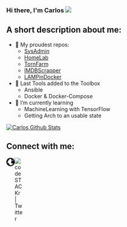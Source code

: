 ### Hi there, I'm Carlos <img src="https://media.giphy.com/media/hvRJCLFzcasrR4ia7z/giphy.gif" width="25px">

<!-- **zebrajr/zebrajr** is a ✨ _special_ ✨ repository because its `README.md` (this file) appears on your GitHub profile.

Here are some ideas to get you started:
- 👯 I’m looking to collaborate on ...
- 🤔 I’m looking for help with ...
- 💬 Ask me about ...
- 📫 How to reach me: ...
- 😄 Pronouns: ...
- ⚡ Fun fact: ...
- 👯 I’m looking to collaborate with - ❔❔❔❔
- 💬 Ask me about - ❔❔❔❔
- 🥅 2020 Goal - ❔❔❔❔
- ⚡ Fun fact - ❔❔❔❔
❔❔❔❔ means username in below README.md
<!-- Also feel free to update second URL to any URL -->


<!-- [![Website](https://img.shields.io/badge/Text-Text-green?style=flat-square)](https://google.com) -->
## A short description about me:
- 🙌 My proudest repos:
  - [SysAdmin](https://github.com/zebrajr/sysadmin)
  - [HomeLab](https://github.com/zebrajr/HomeLab)
  - [TornFarm](https://github.com/zebrajr/tornfarm)
  - [IMDBScrapper](https://github.com/zebrajr/imdbscrapper)
  - [LAMPinDocker](https://github.com/zebrajr/LAMPinDocker)
- 🔭 Last Tools added to the Toolbox
    - Ansible
    - Docker & Docker-Compose
- 🌱 I’m currently learning
    - MachineLearning with TensorFlow
    - Getting Arch to an usable state

[![Carlos Github Stats](https://github-readme-stats.vercel.app/api?username=zebrajr&count_private=true&include_all_commits=true&theme=radical)](https://github.com/zebrajr)
## Connect with me:
[<img align="left" alt="codeSTACKr.com" width="22px" src="https://raw.githubusercontent.com/iconic/open-iconic/master/svg/globe.svg" />][website]
[<img align="left" alt="codeSTACKr | Twitter" width="22px" src="https://cdn.jsdelivr.net/npm/simple-icons@v3/icons/twitter.svg" />][twitter]
<!-- [<img align="left" alt="codeSTACKr | LinkedIn" width="22px" src="https://cdn.jsdelivr.net/npm/simple-icons@v3/icons/linkedin.svg" />][linkedin] -->
<br />

<!-- This section you create this variables that are used above -->
[website]: https://carlossousa.tech
[twitter]: https://twitter.com/_CarlosSousa_
<!-- [linkedin]: https://www.linkedin.com/in/indrajeet-nikam-3737a8101/ -->
